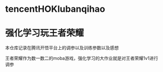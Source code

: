 # tencentHOKlubanqihao
# 强化学习玩王者荣耀
本仓库记录在腾讯开悟平台上的调参以及训练参数以及感想

王者荣耀作为数一数二的moba游戏，强化学习的大作业就是对王者荣耀1v1进行调参
